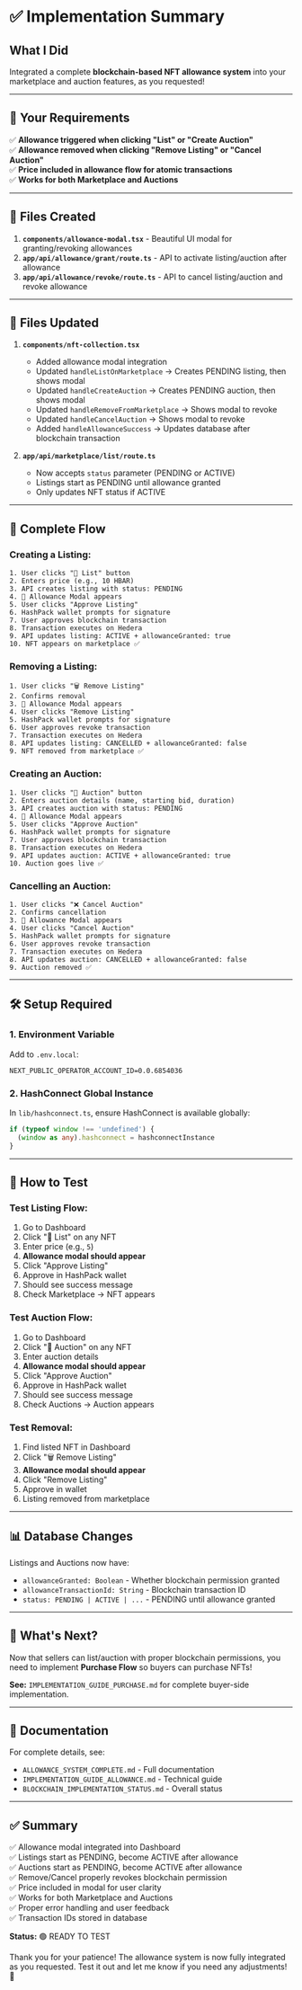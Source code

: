 # ✅ Implementation Summary

## What I Did

Integrated a complete **blockchain-based NFT allowance system** into your marketplace and auction features, as you requested!

---

## 🎯 Your Requirements

✅ **Allowance triggered when clicking "List" or "Create Auction"**  
✅ **Allowance removed when clicking "Remove Listing" or "Cancel Auction"**  
✅ **Price included in allowance flow for atomic transactions**  
✅ **Works for both Marketplace and Auctions**

---

## 📁 Files Created

1. **`components/allowance-modal.tsx`** - Beautiful UI modal for granting/revoking allowances
2. **`app/api/allowance/grant/route.ts`** - API to activate listing/auction after allowance
3. **`app/api/allowance/revoke/route.ts`** - API to cancel listing/auction and revoke allowance

---

## 📝 Files Updated

1. **`components/nft-collection.tsx`**
   - Added allowance modal integration
   - Updated `handleListOnMarketplace` → Creates PENDING listing, then shows modal
   - Updated `handleCreateAuction` → Creates PENDING auction, then shows modal
   - Updated `handleRemoveFromMarketplace` → Shows modal to revoke
   - Updated `handleCancelAuction` → Shows modal to revoke
   - Added `handleAllowanceSuccess` → Updates database after blockchain transaction

2. **`app/api/marketplace/list/route.ts`**
   - Now accepts `status` parameter (PENDING or ACTIVE)
   - Listings start as PENDING until allowance granted
   - Only updates NFT status if ACTIVE

---

## 🔄 Complete Flow

### **Creating a Listing:**

```
1. User clicks "📍 List" button
2. Enters price (e.g., 10 HBAR)
3. API creates listing with status: PENDING
4. 🎉 Allowance Modal appears
5. User clicks "Approve Listing"
6. HashPack wallet prompts for signature
7. User approves blockchain transaction
8. Transaction executes on Hedera
9. API updates listing: ACTIVE + allowanceGranted: true
10. NFT appears on marketplace ✅
```

### **Removing a Listing:**

```
1. User clicks "🗑️ Remove Listing"
2. Confirms removal
3. 🎉 Allowance Modal appears
4. User clicks "Remove Listing"
5. HashPack wallet prompts for signature
6. User approves revoke transaction
7. Transaction executes on Hedera
8. API updates listing: CANCELLED + allowanceGranted: false
9. NFT removed from marketplace ✅
```

### **Creating an Auction:**

```
1. User clicks "🔨 Auction" button
2. Enters auction details (name, starting bid, duration)
3. API creates auction with status: PENDING
4. 🎉 Allowance Modal appears
5. User clicks "Approve Auction"
6. HashPack wallet prompts for signature
7. User approves blockchain transaction
8. Transaction executes on Hedera
9. API updates auction: ACTIVE + allowanceGranted: true
10. Auction goes live ✅
```

### **Cancelling an Auction:**

```
1. User clicks "❌ Cancel Auction"
2. Confirms cancellation
3. 🎉 Allowance Modal appears
4. User clicks "Cancel Auction"
5. HashPack wallet prompts for signature
6. User approves revoke transaction
7. Transaction executes on Hedera
8. API updates auction: CANCELLED + allowanceGranted: false
9. Auction removed ✅
```

---

## 🛠️ Setup Required

### **1. Environment Variable**

Add to `.env.local`:

```env
NEXT_PUBLIC_OPERATOR_ACCOUNT_ID=0.0.6854036
```

### **2. HashConnect Global Instance**

In `lib/hashconnect.ts`, ensure HashConnect is available globally:

```typescript
if (typeof window !== 'undefined') {
  (window as any).hashconnect = hashconnectInstance
}
```

---

## 🧪 How to Test

### **Test Listing Flow:**

1. Go to Dashboard
2. Click "📍 List" on any NFT
3. Enter price (e.g., `5`)
4. **Allowance modal should appear**
5. Click "Approve Listing"
6. Approve in HashPack wallet
7. Should see success message
8. Check Marketplace → NFT appears

### **Test Auction Flow:**

1. Go to Dashboard
2. Click "🔨 Auction" on any NFT
3. Enter auction details
4. **Allowance modal should appear**
5. Click "Approve Auction"
6. Approve in HashPack wallet
7. Should see success message
8. Check Auctions → Auction appears

### **Test Removal:**

1. Find listed NFT in Dashboard
2. Click "🗑️ Remove Listing"
3. **Allowance modal should appear**
4. Click "Remove Listing"
5. Approve in wallet
6. Listing removed from marketplace

---

## 📊 Database Changes

Listings and Auctions now have:

- `allowanceGranted: Boolean` - Whether blockchain permission granted
- `allowanceTransactionId: String` - Blockchain transaction ID
- `status: PENDING | ACTIVE | ...` - PENDING until allowance granted

---

## 🎉 What's Next?

Now that sellers can list/auction with proper blockchain permissions, you need to implement **Purchase Flow** so buyers can purchase NFTs!

**See:** `IMPLEMENTATION_GUIDE_PURCHASE.md` for complete buyer-side implementation.

---

## 📖 Documentation

For complete details, see:
- `ALLOWANCE_SYSTEM_COMPLETE.md` - Full documentation
- `IMPLEMENTATION_GUIDE_ALLOWANCE.md` - Technical guide
- `BLOCKCHAIN_IMPLEMENTATION_STATUS.md` - Overall status

---

## ✅ Summary

✅ Allowance modal integrated into Dashboard  
✅ Listings start as PENDING, become ACTIVE after allowance  
✅ Auctions start as PENDING, become ACTIVE after allowance  
✅ Remove/Cancel properly revokes blockchain permission  
✅ Price included in modal for user clarity  
✅ Works for both Marketplace and Auctions  
✅ Proper error handling and user feedback  
✅ Transaction IDs stored in database  

**Status:** 🟢 READY TO TEST

Thank you for your patience! The allowance system is now fully integrated as you requested. Test it out and let me know if you need any adjustments! 🚀
